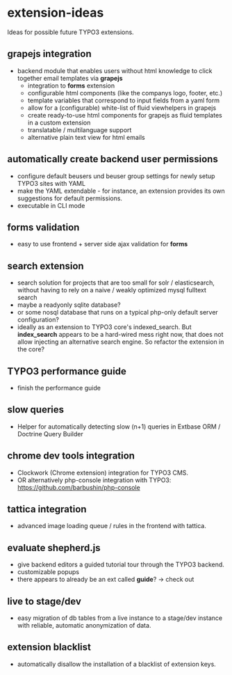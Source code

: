# extension-ideas
Ideas for possible future TYPO3 extensions.

## grapejs integration
- backend module that enables users without html knowledge to click together email templates via **grapejs**
  - integration to **forms** extension
  - configurable html components (like the companys logo, footer, etc.)
  - template variables that correspond to input fields from a yaml form
  - allow for a (configurable) white-list of fluid viewhelpers in grapejs
  - create ready-to-use html components for grapejs as fluid templates in a custom extension 
  - translatable / multilanguage support
  - alternative plain text view for html emails

## automatically create backend user permissions
- configure default beusers und beuser group settings for newly setup TYPO3 sites with YAML
- make the YAML extendable - for instance, an extension provides its own suggestions for default permissions.
- executable in CLI mode

## forms validation
- easy to use frontend + server side ajax validation for **forms**

## search extension
- search solution for projects that are too small for solr / elasticsearch, without having to rely on a naive / weakly optimized mysql fulltext search
- maybe a readyonly sqlite database?   	 
- or some nosql database that runs on a typical php-only default server configuration?
- ideally as an extension to TYPO3 core's indexed_search. But **index_search** appears to be a hard-wired mess right now, that does not allow injecting an alternative search engine. So refactor the extension in the core?

## TYPO3 performance guide
- finish the performance guide

## slow queries
- Helper for automatically detecting slow (n+1) queries in Extbase ORM / Doctrine Query Builder

## chrome dev tools integration
- Clockwork (Chrome extension) integration for TYPO3 CMS.
- OR alternatively php-console integration with TYPO3: https://github.com/barbushin/php-console

## tattica integration
- advanced image loading queue / rules in the frontend with tattica.

## evaluate shepherd.js
- give backend editors a guided tutorial tour through the TYPO3 backend.
- customizable popups
- there appears to already be an ext called **guide**? -> check out

## live to stage/dev
- easy migration of db tables from a live instance to a stage/dev instance with reliable, automatic anonymization of data.

## extension blacklist
- automatically disallow the installation of a blacklist of extension keys.
